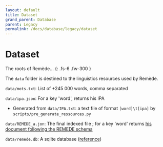 ```yaml
---
layout: default
title: Dataset
grand_parent: Database
parent: Legacy
permalink: /docs/database/legacy/dataset
---
```


# Dataset
The roots of Remède... 
{: .fs-6 .fw-300 }

The `data` folder is destined to the linguistics resources used by Remède.

`data/mots.txt`: List of +245 000 words, comma separated

`data/ipa.json`: For a key 'word', returns his IPA
- Generated from `data/IPA.txt`: a text file of format `[word]\t[ipa]` by `scripts/pre_generate_ressources.py`

`data/REMEDE_a.jon`: The final indexed file ; for a key 'word' returns [his document following the REMEDE schema](https://docs.remede.camarm.fr/docs/database/schema)

`data/remede.db`: A sqlite database ([reference](https://docs.remede.camarm.fr/docs/database/db-schema))

